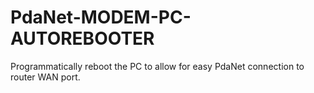 # PdaNet-MODEM-PC-AUTOREBOOTER
Programmatically reboot the PC to allow for easy PdaNet connection to router WAN port.
